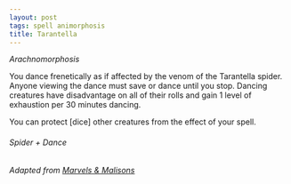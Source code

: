 ```yaml
---
layout: post
tags: spell animorphosis
title: Tarantella
---
```


*Arachnomorphosis*

You dance frenetically as if affected by the venom of the Tarantella spider. Anyone viewing the dance must save or dance until you stop. Dancing creatures have disadvantage on all of their rolls and gain 1 level of exhaustion per 30 minutes dancing. 

You can protect [dice] other creatures from the effect of your spell.

###### Spider + Dance
###### Adapted from [Marvels & Malisons](https://www.drivethrurpg.com/product/211911/Marvels--Malisons)
